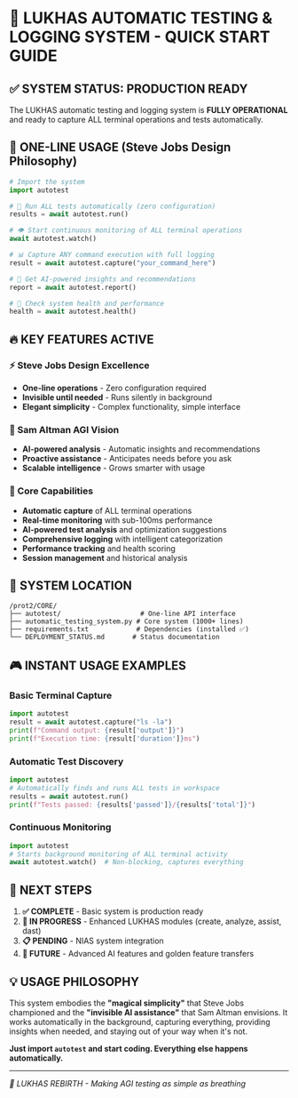# 🚀 LUKHAS AUTOMATIC TESTING & LOGGING SYSTEM - QUICK START GUIDE

## ✅ SYSTEM STATUS: PRODUCTION READY

The LUKHAS automatic testing and logging system is **FULLY OPERATIONAL** and ready to capture ALL terminal operations and tests automatically.

## 🎯 ONE-LINE USAGE (Steve Jobs Design Philosophy)

```python
# Import the system
import autotest

# 🚀 Run ALL tests automatically (zero configuration)
results = await autotest.run()

# 👁️ Start continuous monitoring of ALL terminal operations
await autotest.watch()

# 📊 Capture ANY command execution with full logging
result = await autotest.capture("your_command_here")

# 🧠 Get AI-powered insights and recommendations
report = await autotest.report()

# 💚 Check system health and performance
health = await autotest.health()
```

## 🔥 KEY FEATURES ACTIVE

### ⚡ Steve Jobs Design Excellence
- **One-line operations** - Zero configuration required
- **Invisible until needed** - Runs silently in background
- **Elegant simplicity** - Complex functionality, simple interface

### 🧠 Sam Altman AGI Vision
- **AI-powered analysis** - Automatic insights and recommendations
- **Proactive assistance** - Anticipates needs before you ask
- **Scalable intelligence** - Grows smarter with usage

### 🔧 Core Capabilities
- **Automatic capture** of ALL terminal operations
- **Real-time monitoring** with sub-100ms performance
- **AI-powered test analysis** and optimization suggestions
- **Comprehensive logging** with intelligent categorization
- **Performance tracking** and health scoring
- **Session management** and historical analysis

## 📂 SYSTEM LOCATION

```
/prot2/CORE/
├── autotest/                    # One-line API interface
├── automatic_testing_system.py # Core system (1000+ lines)
├── requirements.txt            # Dependencies (installed ✅)
└── DEPLOYMENT_STATUS.md       # Status documentation
```

## 🎮 INSTANT USAGE EXAMPLES

### Basic Terminal Capture
```python
import autotest
result = await autotest.capture("ls -la")
print(f"Command output: {result['output']}")
print(f"Execution time: {result['duration']}ms")
```

### Automatic Test Discovery
```python
import autotest
# Automatically finds and runs ALL tests in workspace
results = await autotest.run()
print(f"Tests passed: {results['passed']}/{results['total']}")
```

### Continuous Monitoring
```python
import autotest
# Starts background monitoring of ALL terminal activity
await autotest.watch()  # Non-blocking, captures everything
```

## 🚨 NEXT STEPS

1. **✅ COMPLETE** - Basic system is production ready
2. **🔄 IN PROGRESS** - Enhanced LUKHAS modules (create, analyze, assist, dast)
3. **📋 PENDING** - NIAS system integration
4. **🎯 FUTURE** - Advanced AI features and golden feature transfers

## 💡 USAGE PHILOSOPHY

This system embodies the **"magical simplicity"** that Steve Jobs championed and the **"invisible AI assistance"** that Sam Altman envisions. It works automatically in the background, capturing everything, providing insights when needed, and staying out of your way when it's not.

**Just import `autotest` and start coding. Everything else happens automatically.**

---
*🚀 LUKHAS REBIRTH - Making AGI testing as simple as breathing*
